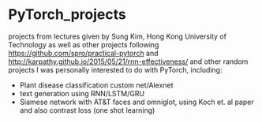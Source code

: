 # PyTorch_projects

projects from lectures given by Sung Kim, Hong Kong University of Technology
as well as other projects following https://github.com/spro/practical-pytorch and http://karpathy.github.io/2015/05/21/rnn-effectiveness/
and other random projects I was personally interested to do with PyTorch, including:

- Plant disease classification custom net/Alexnet
- text generation using RNN/LSTM/GRU
- Siamese network with AT&T faces and omniglot, using Koch et. al paper and also contrast loss (one shot learning)
